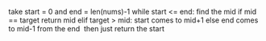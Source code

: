 take start = 0 and end = len(nums)-1
while start <= end:
find the mid
if mid == target return mid
elif target > mid:
start comes to mid+1
else end comes to mid-1 from the end
​
then just return the start